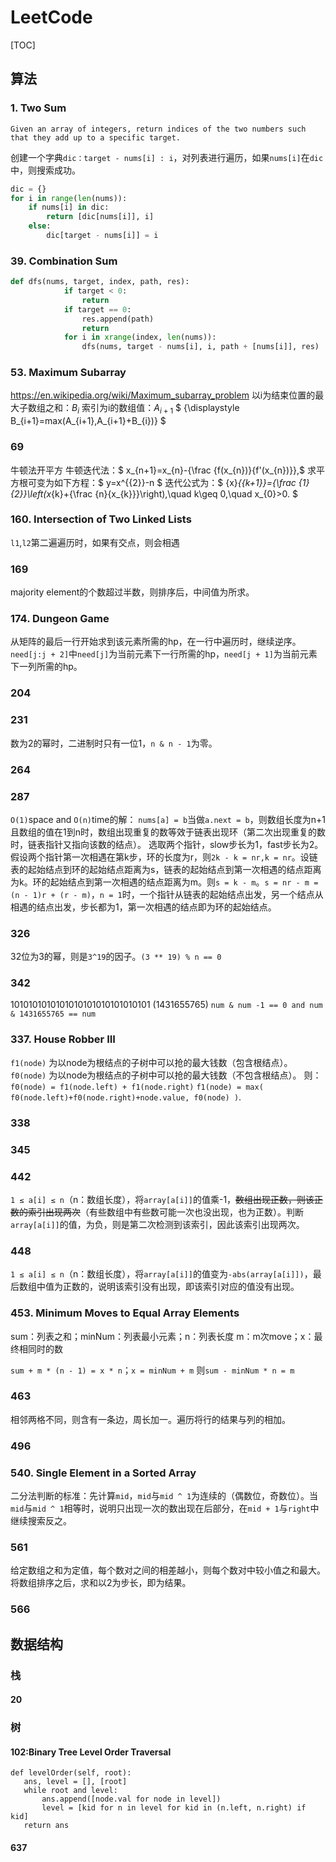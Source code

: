 # LeetCode
[TOC]

## 算法

### 1. Two Sum

```
Given an array of integers, return indices of the two numbers such that they add up to a specific target.
```

创建一个字典`dic：target - nums[i] : i`，对列表进行遍历，如果`nums[i]`在`dic`中，则搜索成功。

```python
dic = {}
for i in range(len(nums)):
	if nums[i] in dic:
		return [dic[nums[i]], i]
	else:
		dic[target - nums[i]] = i
```

### 39. Combination Sum
```python
def dfs(nums, target, index, path, res):
            if target < 0:
                return
            if target == 0:
                res.append(path)
                return 
            for i in xrange(index, len(nums)):
                dfs(nums, target - nums[i], i, path + [nums[i]], res)
```

### 53. Maximum Subarray
https://en.wikipedia.org/wiki/Maximum_subarray_problem
以i为结束位置的最大子数组之和：$B_{i}$
索引为i的数组值：$A_{i+1}$
$ {\displaystyle B_{i+1}=max(A_{i+1},A_{i+1}+B_{i})} $

### 69
牛顿法开平方
牛顿迭代法：$ x_{n+1}=x_{n}-{\frac {f(x_{n})}{f'(x_{n})}}\,$
求平方根可变为如下方程：$ y=x^{{2}}-n $
迭代公式为：$ {x}_{{k+1}}={\frac  {1}{2}}\left(x_{k}+{\frac  {n}{x_{k}}}\right),\quad k\geq 0,\quad x_{0}>0. $

### 160. Intersection of Two Linked Lists
`l1`,`l2`第二遍遍历时，如果有交点，则会相遇

### 169
majority element的个数超过半数，则排序后，中间值为所求。

### 174. Dungeon Game
从矩阵的最后一行开始求到该元素所需的hp，在一行中遍历时，继续逆序。
`need[j:j + 2]`中`need[j]`为当前元素下一行所需的hp，`need[j + 1]`为当前元素下一列所需的hp。

### 204

### 231
数为2的幂时，二进制时只有一位1，`n & n - 1`为零。

### 264


### 287
`O(1)`space and `O(n)`time的解：
`nums[a] = b`当做`a.next = b`，则数组长度为n+1且数组的值在1到n时，数组出现重复的数等效于链表出现环（第二次出现重复的数时，链表指针又指向该数的结点）。
选取两个指针，slow步长为1，fast步长为2。假设两个指针第一次相遇在第k步，环的长度为r，则`2k - k = nr,k = nr`。设链表的起始结点到环的起始结点距离为s，链表的起始结点到第一次相遇的结点距离为k。环的起始结点到第一次相遇的结点距离为m。则`s = k - m`。`s = nr - m = (n - 1)r + (r - m)`，`n = 1`时，一个指针从链表的起始结点出发，另一个结点从相遇的结点出发，步长都为1，第一次相遇的结点即为环的起始结点。

### 326
32位为3的幂，则是`3^19`的因子。`(3 ** 19) % n == 0`

### 342
1010101010101010101010101010101 (1431655765)
`num & num -1 == 0 and num & 1431655765 == num`

### 337. House Robber III
`f1(node)` 为以node为根结点的子树中可以抢的最大钱数（包含根结点）。
`f0(node)` 为以node为根结点的子树中可以抢的最大钱数（不包含根结点）。
则：
`f0(node) = f1(node.left) + f1(node.right)` 
`f1(node) = max( f0(node.left)+f0(node.right)+node.value, f0(node) )`.

### 338

### 345



### 442
`1 ≤ a[i] ≤ n`（n：数组长度），将`array[a[i]]`的值乘-1，~~数组出现正数，则该正数的索引出现两次~~（有些数组中有些数可能一次也没出现，也为正数）。判断`array[a[i]]`的值，为负，则是第二次检测到该索引，因此该索引出现两次。

### 448
`1 ≤ a[i] ≤ n`（n：数组长度），将`array[a[i]]`的值变为`-abs(array[a[i]])`，最后数组中值为正数的，说明该索引没有出现，即该索引对应的值没有出现。

### 453. Minimum Moves to Equal Array Elements
sum：列表之和；minNum：列表最小元素；n：列表长度
m：m次move；x：最终相同时的数

`sum + m * (n - 1) = x * n`；`x = minNum + m`
则`sum - minNum * n = m`

### 463
相邻两格不同，则含有一条边，周长加一。遍历将行的结果与列的相加。

### 496

### 540. Single Element in a Sorted Array
二分法判断的标准：先计算`mid`，`mid`与`mid ^ 1`为连续的（偶数位，奇数位）。当`mid`与`mid ^ 1`相等时，说明只出现一次的数出现在后部分，在`mid + 1`与`right`中继续搜索反之。

### 561
给定数组之和为定值，每个数对之间的相差越小，则每个数对中较小值之和最大。将数组排序之后，求和以2为步长，即为结果。

### 566

## 数据结构
### 栈

#### 20

### 树

#### 102:Binary Tree Level Order Traversal

```
def levelOrder(self, root):
   ans, level = [], [root]
   while root and level:
       ans.append([node.val for node in level])
       level = [kid for n in level for kid in (n.left, n.right) if kid]
   return ans
```

#### 637


